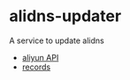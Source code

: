 # alidns-updater

A service to update alidns

- [aliyun API](https://next.api.alibabacloud.com/api/Alidns/2015-01-09/DescribeSubDomainRecords?tab=DEBUG&lang=TYPESCRIPT)
- [records](https://dns.console.aliyun.com/)
